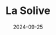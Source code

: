 ---  
layout: startup_page  
title: "La Solive"  
id: "lasolive.com"  
permalink: "/lasolivelasolive.com09252024/"  
website: "https://www.la-solive.com/"  
funding_round: "Series A"  
funding_amount: "€4M"  
investors: "Partech, Brighteye Ventures, Thibaud Hug de Larauze (CEO of BackMarket), Vincent Bryant (CEO of Deepki), Clément Delpirou (President of the IAD Group)"  
about: "La Solive is an energy renovation school providing intensive, hands-on training to retrain individuals in energy renovation. It addresses the significant need for trained technicians in the building sector, partnering with over 600 companies across France to place graduates. La Solive aims to train 5,000 professionals annually by 2028."  
markets: "EdTech, Energy, Construction, Training, Professional Networking"  
hq: "Paris, Île-de-France, France"  
founded_year: "2021"  
linkedin: "https://www.linkedin.com/company/solive"  
twitter: ""  
instagram: ""  
facebook: "https://www.facebook.com/lasoliveformations"  
crunchbase: "https://www.crunchbase.com/organization/la-solive"  
pitchbook: ""  

date_display: "25-Sep-2024"  
date: "2024-09-25"

# SEO Optimization  
meta_title: "La Solive - Series A Funding (€4M)"  
meta_description: "La Solive, La Solive is an energy renovation school providing intensive, hands-on training to retrain individuals in energy renovation. It addresses the signific..."  
meta_keywords: "La Solive, EdTech, Energy, Construction, Training, Professional Networking, Series A funding"  
canonical_url: "https://startup.projectstartups.com/lasolivelasolive.com09252024/"  
---